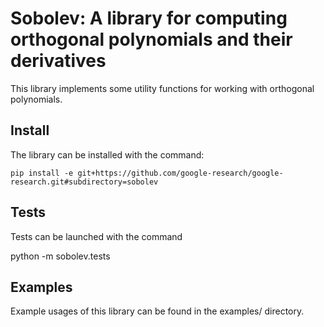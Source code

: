 # Sobolev: A library for computing orthogonal polynomials and their derivatives

This library implements some utility functions for working with orthogonal
polynomials.

## Install

The library can be installed with the command:

    pip install -e git+https://github.com/google-research/google-research.git#subdirectory=sobolev


## Tests

Tests can be launched with the command

   python -m sobolev.tests


## Examples

Example usages of this library can be found in the examples/ directory.